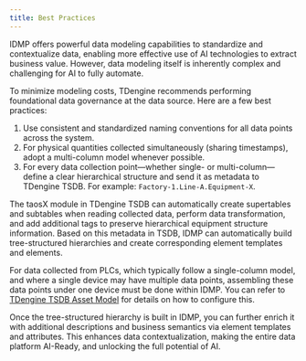 ```yaml
---
title: Best Practices
---
```


IDMP offers powerful data modeling capabilities to standardize and contextualize data, enabling more effective use of AI technologies to extract business value. However, data modeling itself is inherently complex and challenging for AI to fully automate.

To minimize modeling costs, TDengine recommends performing foundational data governance at the data source. Here are a few best practices:

1. Use consistent and standardized naming conventions for all data points across the system.
2. For physical quantities collected simultaneously (sharing timestamps), adopt a multi-column model whenever possible.
3. For every data collection point—whether single- or multi-column—define a clear hierarchical structure and send it as metadata to TDengine TSDB. For example: `Factory-1.Line-A.Equipment-X`.

The taosX module in TDengine TSDB can automatically create supertables and subtables when reading collected data, perform data transformation, and add additional tags to preserve hierarchical equipment structure information. Based on this metadata in TSDB, IDMP can automatically build tree-structured hierarchies and create corresponding element templates and elements.

For data collected from PLCs, which typically follow a single-column model, and where a single device may have multiple data points, assembling these data points under one device must be done within IDMP. You can refer to [TDengine TSDB Asset Model](/operation/data-import-export#tdengine-tsdb-asset-model) for details on how to configure this.

Once the tree-structured hierarchy is built in IDMP, you can further enrich it with additional descriptions and business semantics via element templates and attributes. This enhances data contextualization, making the entire data platform AI-Ready, and unlocking the full potential of AI.







